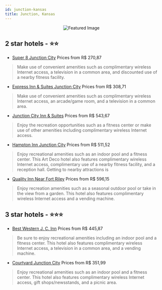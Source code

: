 ```yaml
---
id: junction-kansas
title: Junction, Kansas
---
```


<center><img src="https://i.travelapi.com/hotels/1000000/60000/50300/50215/e04a1bff_z.jpg" alt="Featured Image" /></center>


##  2 star hotels - ⭐️⭐️

-    [Super 8 Junction City](https://us.hurb.com/hotels/junction/super-8-junction-city-JNP-JP052247?cmp=18055) Prices from R$ 270,87
   > Make use of convenient amenities such as complimentary wireless Internet access, a television in a common area, and discounted use of a nearby fitness facility.
-    [Express Inn & Suites Junction City](https://us.hurb.com/hotels/junction/express-inn-suites-junction-city-JNP-JP788692?cmp=18055) Prices from R$ 308,71
   > Make use of convenient amenities such as complimentary wireless Internet access, an arcade/game room, and a television in a common area.
-    [Junction City Inn & Suites](https://us.hurb.com/hotels/junction/junction-city-inn-suites-JNP-JP947072?cmp=18055) Prices from R$ 543,67
   > Enjoy the recreation opportunities such as a fitness center or make use of other amenities including complimentary wireless Internet access.
-    [Hampton Inn Junction City](https://us.hurb.com/hotels/junction/hampton-inn-junction-city-JNP-JP314269?cmp=18055) Prices from R$ 511,52
   > Enjoy recreational amenities such as an indoor pool and a fitness center. This Art Deco hotel also features complimentary wireless Internet access, complimentary use of a nearby fitness facility, and a reception hall. Getting to nearby attractions is
-    [Quality Inn Near Fort Riley](https://us.hurb.com/hotels/junction/quality-inn-near-fort-riley-JNP-JP091525?cmp=18055) Prices from R$ 596,15
   > Enjoy recreation amenities such as a seasonal outdoor pool or take in the view from a garden. This hotel also features complimentary wireless Internet access and a vending machine.

##  3 star hotels - ⭐️⭐️⭐️

-    [Best Western J. C. Inn](https://us.hurb.com/hotels/junction/best-western-j-c-inn-JNP-JP093058?cmp=18055) Prices from R$ 445,87
   > Be sure to enjoy recreational amenities including an indoor pool and a fitness center. This hotel also features complimentary wireless Internet access, a television in a common area, and a vending machine.
-    [Courtyard Junction City](https://us.hurb.com/hotels/junction/courtyard-junction-city-JNP-JP194511?cmp=18055) Prices from R$ 351,99
   > Enjoy recreational amenities such as an indoor pool and a fitness center. This hotel also features complimentary wireless Internet access, gift shops/newsstands, and a picnic area.
